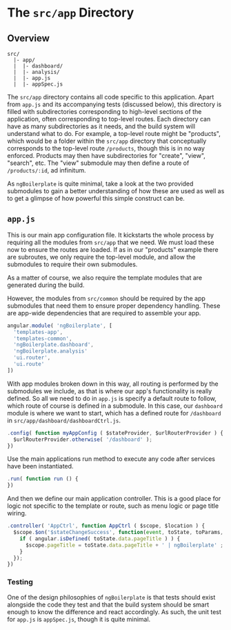 # The `src/app` Directory

## Overview

```
src/
  |- app/
  |  |- dashboard/
  |  |- analysis/
  |  |- app.js
  |  |- appSpec.js
```

The `src/app` directory contains all code specific to this application. Apart
from `app.js` and its accompanying tests (discussed below), this directory is
filled with subdirectories corresponding to high-level sections of the
application, often corresponding to top-level routes. Each directory can have as
many subdirectories as it needs, and the build system will understand what to
do. For example, a top-level route might be "products", which would be a folder
within the `src/app` directory that conceptually corresponds to the top-level
route `/products`, though this is in no way enforced. Products may then have
subdirectories for "create", "view", "search", etc. The "view" submodule may
then define a route of `/products/:id`, ad infinitum.

As `ngBoilerplate` is quite minimal, take a look at the two provided submodules
to gain a better understanding of how these are used as well as to get a
glimpse of how powerful this simple construct can be.

## `app.js`

This is our main app configuration file. It kickstarts the whole process by
requiring all the modules from `src/app` that we need. We must load these now to
ensure the routes are loaded. If as in our "products" example there are
subroutes, we only require the top-level module, and allow the submodules to
require their own submodules.

As a matter of course, we also require the template modules that are generated
during the build.

However, the modules from `src/common` should be required by the app
submodules that need them to ensure proper dependency handling. These are
app-wide dependencies that are required to assemble your app.

```js
angular.module( 'ngBoilerplate', [
  'templates-app',
  'templates-common',
  'ngBoilerplate.dashboard',
  'ngBoilerplate.analysis'
  'ui.router',
  'ui.route'
])
```

With app modules broken down in this way, all routing is performed by the
submodules we include, as that is where our app's functionality is really
defined.  So all we need to do in `app.js` is specify a default route to follow,
which route of course is defined in a submodule. In this case, our `dashboard` module
is where we want to start, which has a defined route for `/dashboard` in
`src/app/dashboard/dashboardCtrl.js`.

```js
.config( function myAppConfig ( $stateProvider, $urlRouterProvider ) {
  $urlRouterProvider.otherwise( '/dashboard' );
})
```

Use the main applications run method to execute any code after services
have been instantiated.

```js
.run( function run () {
})
```

And then we define our main application controller. This is a good place for logic
not specific to the template or route, such as menu logic or page title wiring.

```js
.controller( 'AppCtrl', function AppCtrl ( $scope, $location ) {
  $scope.$on('$stateChangeSuccess', function(event, toState, toParams, fromState, fromParams){
    if ( angular.isDefined( toState.data.pageTitle ) ) {
      $scope.pageTitle = toState.data.pageTitle + ' | ngBoilerplate' ;
    }
  });
})
```

### Testing

One of the design philosophies of `ngBoilerplate` is that tests should exist
alongside the code they test and that the build system should be smart enough to
know the difference and react accordingly. As such, the unit test for `app.js`
is `appSpec.js`, though it is quite minimal.
